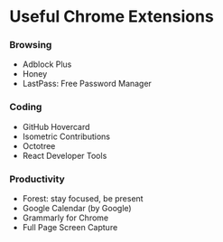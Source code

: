 # Useful Chrome Extensions

### Browsing
- Adblock Plus
- Honey
- LastPass: Free Password Manager

### Coding
- GitHub Hovercard
- Isometric Contributions
- Octotree
- React Developer Tools

### Productivity
- Forest: stay focused, be present
- Google Calendar (by Google)
- Grammarly for Chrome
- Full Page Screen Capture
